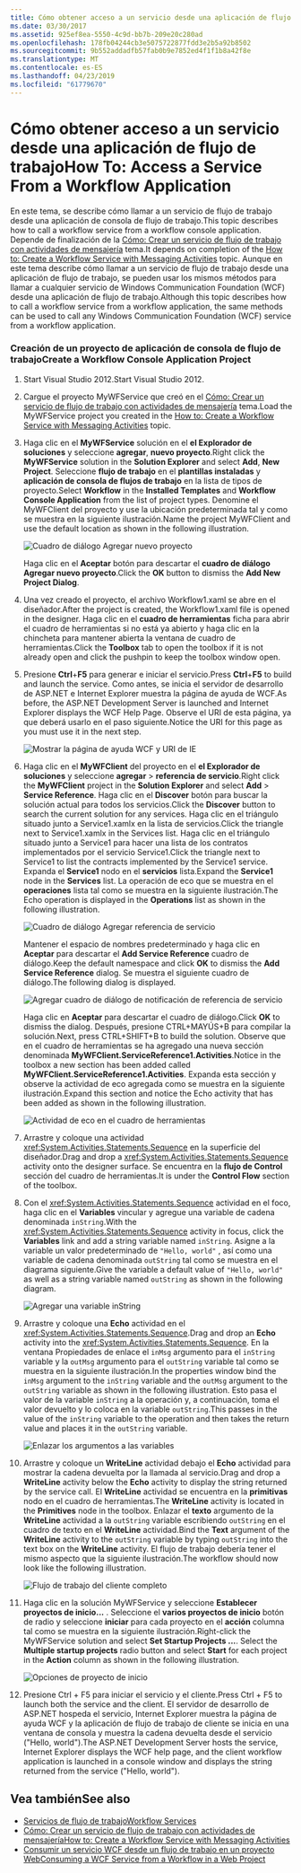 ```yaml
---
title: Cómo obtener acceso a un servicio desde una aplicación de flujo de trabajo
ms.date: 03/30/2017
ms.assetid: 925ef8ea-5550-4c9d-bb7b-209e20c280ad
ms.openlocfilehash: 178fb04244cb3e5075722877fdd3e2b5a92b8502
ms.sourcegitcommit: 9b552addadfb57fab0b9e7852ed4f1f1b8a42f8e
ms.translationtype: MT
ms.contentlocale: es-ES
ms.lasthandoff: 04/23/2019
ms.locfileid: "61779670"
---
```

# <a name="how-to-access-a-service-from-a-workflow-application"></a><span data-ttu-id="263ab-102">Cómo obtener acceso a un servicio desde una aplicación de flujo de trabajo</span><span class="sxs-lookup"><span data-stu-id="263ab-102">How To: Access a Service From a Workflow Application</span></span>
<span data-ttu-id="263ab-103">En este tema, se describe cómo llamar a un servicio de flujo de trabajo desde una aplicación de consola de flujo de trabajo.</span><span class="sxs-lookup"><span data-stu-id="263ab-103">This topic describes how to call a workflow service from a workflow console application.</span></span> <span data-ttu-id="263ab-104">Depende de finalización de la [Cómo: Crear un servicio de flujo de trabajo con actividades de mensajería](../../../../docs/framework/wcf/feature-details/how-to-create-a-workflow-service-with-messaging-activities.md) tema.</span><span class="sxs-lookup"><span data-stu-id="263ab-104">It depends on completion of the [How to: Create a Workflow Service with Messaging Activities](../../../../docs/framework/wcf/feature-details/how-to-create-a-workflow-service-with-messaging-activities.md) topic.</span></span> <span data-ttu-id="263ab-105">Aunque en este tema describe cómo llamar a un servicio de flujo de trabajo desde una aplicación de flujo de trabajo, se pueden usar los mismos métodos para llamar a cualquier servicio de Windows Communication Foundation (WCF) desde una aplicación de flujo de trabajo.</span><span class="sxs-lookup"><span data-stu-id="263ab-105">Although this topic describes how to call a workflow service from a workflow application, the same methods can be used to call any Windows Communication Foundation (WCF) service from a workflow application.</span></span>

### <a name="create-a-workflow-console-application-project"></a><span data-ttu-id="263ab-106">Creación de un proyecto de aplicación de consola de flujo de trabajo</span><span class="sxs-lookup"><span data-stu-id="263ab-106">Create a Workflow Console Application Project</span></span>

1. <span data-ttu-id="263ab-107">Start Visual Studio 2012.</span><span class="sxs-lookup"><span data-stu-id="263ab-107">Start Visual Studio 2012.</span></span>

2. <span data-ttu-id="263ab-108">Cargue el proyecto MyWFService que creó en el [Cómo: Crear un servicio de flujo de trabajo con actividades de mensajería](../../../../docs/framework/wcf/feature-details/how-to-create-a-workflow-service-with-messaging-activities.md) tema.</span><span class="sxs-lookup"><span data-stu-id="263ab-108">Load the MyWFService project you created in the [How to: Create a Workflow Service with Messaging Activities](../../../../docs/framework/wcf/feature-details/how-to-create-a-workflow-service-with-messaging-activities.md) topic.</span></span>

3. <span data-ttu-id="263ab-109">Haga clic en el **MyWFService** solución en el **el Explorador de soluciones** y seleccione **agregar**, **nuevo proyecto**.</span><span class="sxs-lookup"><span data-stu-id="263ab-109">Right click the **MyWFService** solution in the **Solution Explorer** and select **Add**, **New Project**.</span></span> <span data-ttu-id="263ab-110">Seleccione **flujo de trabajo** en el **plantillas instaladas** y **aplicación de consola de flujos de trabajo** en la lista de tipos de proyecto.</span><span class="sxs-lookup"><span data-stu-id="263ab-110">Select **Workflow** in the **Installed Templates** and **Workflow Console Application** from the list of project types.</span></span> <span data-ttu-id="263ab-111">Denomine el MyWFClient del proyecto y use la ubicación predeterminada tal y como se muestra en la siguiente ilustración.</span><span class="sxs-lookup"><span data-stu-id="263ab-111">Name the project MyWFClient and use the default location as shown in the following illustration.</span></span>

     ![Cuadro de diálogo Agregar nuevo proyecto](./media/how-to-access-a-service-from-a-workflow-application/add-new-project-dialog.jpg)

     <span data-ttu-id="263ab-113">Haga clic en el **Aceptar** botón para descartar el **cuadro de diálogo Agregar nuevo proyecto**.</span><span class="sxs-lookup"><span data-stu-id="263ab-113">Click the **OK** button to dismiss the **Add New Project Dialog**.</span></span>

4. <span data-ttu-id="263ab-114">Una vez creado el proyecto, el archivo Workflow1.xaml se abre en el diseñador.</span><span class="sxs-lookup"><span data-stu-id="263ab-114">After the project is created, the Workflow1.xaml file is opened in the designer.</span></span> <span data-ttu-id="263ab-115">Haga clic en el **cuadro de herramientas** ficha para abrir el cuadro de herramientas si no está ya abierto y haga clic en la chincheta para mantener abierta la ventana de cuadro de herramientas.</span><span class="sxs-lookup"><span data-stu-id="263ab-115">Click the **Toolbox** tab to open the toolbox if it is not already open and click the pushpin to keep the toolbox window open.</span></span>

5. <span data-ttu-id="263ab-116">Presione **Ctrl**+**F5** para generar e iniciar el servicio.</span><span class="sxs-lookup"><span data-stu-id="263ab-116">Press **Ctrl**+**F5** to build and launch the service.</span></span> <span data-ttu-id="263ab-117">Como antes, se inicia el servidor de desarrollo de ASP.NET e Internet Explorer muestra la página de ayuda de WCF.</span><span class="sxs-lookup"><span data-stu-id="263ab-117">As before, the ASP.NET Development Server is launched and Internet Explorer displays the WCF Help Page.</span></span> <span data-ttu-id="263ab-118">Observe el URI de esta página, ya que deberá usarlo en el paso siguiente.</span><span class="sxs-lookup"><span data-stu-id="263ab-118">Notice the URI for this page as you must use it in the next step.</span></span>

     ![Mostrar la página de ayuda WCF y URI de IE](./media/how-to-access-a-service-from-a-workflow-application/ie-wcf-help-page-uri.jpg)

6. <span data-ttu-id="263ab-120">Haga clic en el **MyWFClient** del proyecto en el **el Explorador de soluciones** y seleccione **agregar** > **referencia de servicio**.</span><span class="sxs-lookup"><span data-stu-id="263ab-120">Right click the **MyWFClient** project in the **Solution Explorer** and select **Add** > **Service Reference**.</span></span> <span data-ttu-id="263ab-121">Haga clic en el **Discover** botón para buscar la solución actual para todos los servicios.</span><span class="sxs-lookup"><span data-stu-id="263ab-121">Click the **Discover** button to search the current solution for any services.</span></span> <span data-ttu-id="263ab-122">Haga clic en el triángulo situado junto a Service1.xamlx en la lista de servicios.</span><span class="sxs-lookup"><span data-stu-id="263ab-122">Click the triangle next to Service1.xamlx in the Services list.</span></span> <span data-ttu-id="263ab-123">Haga clic en el triángulo situado junto a Service1 para hacer una lista de los contratos implementados por el servicio Service1.</span><span class="sxs-lookup"><span data-stu-id="263ab-123">Click the triangle next to Service1 to list the contracts implemented by the Service1 service.</span></span> <span data-ttu-id="263ab-124">Expanda el **Service1** nodo en el **servicios** lista.</span><span class="sxs-lookup"><span data-stu-id="263ab-124">Expand the **Service1** node in the **Services** list.</span></span> <span data-ttu-id="263ab-125">La operación de eco que se muestra en el **operaciones** lista tal como se muestra en la siguiente ilustración.</span><span class="sxs-lookup"><span data-stu-id="263ab-125">The Echo operation is displayed in the **Operations** list as shown in the following illustration.</span></span>

     ![Cuadro de diálogo Agregar referencia de servicio](./media/how-to-access-a-service-from-a-workflow-application/add-service-reference.jpg)

     <span data-ttu-id="263ab-127">Mantener el espacio de nombres predeterminado y haga clic en **Aceptar** para descartar el **Add Service Reference** cuadro de diálogo.</span><span class="sxs-lookup"><span data-stu-id="263ab-127">Keep the default namespace and click **OK** to dismiss the **Add Service Reference** dialog.</span></span> <span data-ttu-id="263ab-128">Se muestra el siguiente cuadro de diálogo.</span><span class="sxs-lookup"><span data-stu-id="263ab-128">The following dialog is displayed.</span></span>

     ![Agregar cuadro de diálogo de notificación de referencia de servicio](./media/how-to-access-a-service-from-a-workflow-application/add-service-reference-dialog.jpg)

     <span data-ttu-id="263ab-130">Haga clic en **Aceptar** para descartar el cuadro de diálogo.</span><span class="sxs-lookup"><span data-stu-id="263ab-130">Click **OK** to dismiss the dialog.</span></span> <span data-ttu-id="263ab-131">Después, presione CTRL+MAYÚS+B para compilar la solución.</span><span class="sxs-lookup"><span data-stu-id="263ab-131">Next, press CTRL+SHIFT+B to build the solution.</span></span> <span data-ttu-id="263ab-132">Observe que en el cuadro de herramientas se ha agregado una nueva sección denominada **MyWFClient.ServiceReference1.Activities**.</span><span class="sxs-lookup"><span data-stu-id="263ab-132">Notice in the toolbox a new section has been added called **MyWFClient.ServiceReference1.Activities**.</span></span> <span data-ttu-id="263ab-133">Expanda esta sección y observe la actividad de eco agregada como se muestra en la siguiente ilustración.</span><span class="sxs-lookup"><span data-stu-id="263ab-133">Expand this section and notice the Echo activity that has been added as shown in the following illustration.</span></span>

     ![Actividad de eco en el cuadro de herramientas](./media/how-to-access-a-service-from-a-workflow-application/echo-activity-toolbox.jpg)

7. <span data-ttu-id="263ab-135">Arrastre y coloque una actividad <xref:System.Activities.Statements.Sequence> en la superficie del diseñador.</span><span class="sxs-lookup"><span data-stu-id="263ab-135">Drag and drop a <xref:System.Activities.Statements.Sequence> activity onto the designer surface.</span></span> <span data-ttu-id="263ab-136">Se encuentra en la **flujo de Control** sección del cuadro de herramientas.</span><span class="sxs-lookup"><span data-stu-id="263ab-136">It is under the **Control Flow** section of the toolbox.</span></span>

8. <span data-ttu-id="263ab-137">Con el <xref:System.Activities.Statements.Sequence> actividad en el foco, haga clic en el **Variables** vincular y agregue una variable de cadena denominada `inString`.</span><span class="sxs-lookup"><span data-stu-id="263ab-137">With the <xref:System.Activities.Statements.Sequence> activity in focus, click the **Variables** link and add a string variable named `inString`.</span></span> <span data-ttu-id="263ab-138">Asigne a la variable un valor predeterminado de `"Hello, world"` , así como una variable de cadena denominada `outString` tal como se muestra en el diagrama siguiente.</span><span class="sxs-lookup"><span data-stu-id="263ab-138">Give the variable a default value of `"Hello, world"` as well as a string variable named `outString` as shown in the following diagram.</span></span>

     ![Agregar una variable inString](./media/how-to-access-a-service-from-a-workflow-application/add-instring-variable.jpg)

9. <span data-ttu-id="263ab-140">Arrastre y coloque una **Echo** actividad en el <xref:System.Activities.Statements.Sequence>.</span><span class="sxs-lookup"><span data-stu-id="263ab-140">Drag and drop an **Echo** activity into the <xref:System.Activities.Statements.Sequence>.</span></span> <span data-ttu-id="263ab-141">En la ventana Propiedades de enlace el `inMsg` argumento para el `inString` variable y la `outMsg` argumento para el `outString` variable tal como se muestra en la siguiente ilustración.</span><span class="sxs-lookup"><span data-stu-id="263ab-141">In the properties window bind the `inMsg` argument to the `inString` variable and the `outMsg` argument to the `outString` variable as shown in the following illustration.</span></span> <span data-ttu-id="263ab-142">Esto pasa el valor de la variable `inString` a la operación y, a continuación, toma el valor devuelto y lo coloca en la variable `outString`.</span><span class="sxs-lookup"><span data-stu-id="263ab-142">This passes in the value of the `inString` variable to the operation and then takes the return value and places it in the `outString` variable.</span></span>

     ![Enlazar los argumentos a las variables](./media/how-to-access-a-service-from-a-workflow-application/bind-arguments-variables.jpg)

10. <span data-ttu-id="263ab-144">Arrastre y coloque un **WriteLine** actividad debajo el **Echo** actividad para mostrar la cadena devuelta por la llamada al servicio.</span><span class="sxs-lookup"><span data-stu-id="263ab-144">Drag and drop a **WriteLine** activity below the **Echo** activity to display the string returned by the service call.</span></span> <span data-ttu-id="263ab-145">El **WriteLine** actividad se encuentra en la **primitivas** nodo en el cuadro de herramientas.</span><span class="sxs-lookup"><span data-stu-id="263ab-145">The **WriteLine** activity is located in the **Primitives** node in the toolbox.</span></span> <span data-ttu-id="263ab-146">Enlazar el **texto** argumento de la **WriteLine** actividad a la `outString` variable escribiendo `outString` en el cuadro de texto en el **WriteLine** actividad.</span><span class="sxs-lookup"><span data-stu-id="263ab-146">Bind the **Text** argument of the **WriteLine** activity to the `outString` variable by typing `outString` into the text box on the **WriteLine** activity.</span></span> <span data-ttu-id="263ab-147">El flujo de trabajo debería tener el mismo aspecto que la siguiente ilustración.</span><span class="sxs-lookup"><span data-stu-id="263ab-147">The workflow should now look like the following illustration.</span></span>

     ![Flujo de trabajo del cliente completo](./media/how-to-access-a-service-from-a-workflow-application/complete-client-workflow.jpg)

11. <span data-ttu-id="263ab-149">Haga clic en la solución MyWFService y seleccione **Establecer proyectos de inicio...** . Seleccione el **varios proyectos de inicio** botón de radio y seleccione **iniciar** para cada proyecto en el **acción** columna tal como se muestra en la siguiente ilustración.</span><span class="sxs-lookup"><span data-stu-id="263ab-149">Right-click the MyWFService solution and select **Set Startup Projects ...**. Select the **Multiple startup projects** radio button and select **Start** for each project in the **Action** column as shown in the following illustration.</span></span>

     ![Opciones de proyecto de inicio](./media/how-to-access-a-service-from-a-workflow-application/startup-project-options.jpg)

12. <span data-ttu-id="263ab-151">Presione Ctrl + F5 para iniciar el servicio y el cliente.</span><span class="sxs-lookup"><span data-stu-id="263ab-151">Press Ctrl + F5 to launch both the service and the client.</span></span> <span data-ttu-id="263ab-152">El servidor de desarrollo de ASP.NET hospeda el servicio, Internet Explorer muestra la página de ayuda WCF y la aplicación de flujo de trabajo de cliente se inicia en una ventana de consola y muestra la cadena devuelta desde el servicio ("Hello, world").</span><span class="sxs-lookup"><span data-stu-id="263ab-152">The ASP.NET Development Server hosts the service, Internet Explorer displays the WCF help page, and the client workflow application is launched in a console window and displays the string returned from the service ("Hello, world").</span></span>

## <a name="see-also"></a><span data-ttu-id="263ab-153">Vea también</span><span class="sxs-lookup"><span data-stu-id="263ab-153">See also</span></span>

- [<span data-ttu-id="263ab-154">Servicios de flujo de trabajo</span><span class="sxs-lookup"><span data-stu-id="263ab-154">Workflow Services</span></span>](../../../../docs/framework/wcf/feature-details/workflow-services.md)
- [<span data-ttu-id="263ab-155">Cómo: Crear un servicio de flujo de trabajo con actividades de mensajería</span><span class="sxs-lookup"><span data-stu-id="263ab-155">How to: Create a Workflow Service with Messaging Activities</span></span>](../../../../docs/framework/wcf/feature-details/how-to-create-a-workflow-service-with-messaging-activities.md)
- [<span data-ttu-id="263ab-156">Consumir un servicio WCF desde un flujo de trabajo en un proyecto Web</span><span class="sxs-lookup"><span data-stu-id="263ab-156">Consuming a WCF Service from a Workflow in a Web Project</span></span>](https://go.microsoft.com/fwlink/?LinkId=207725)
